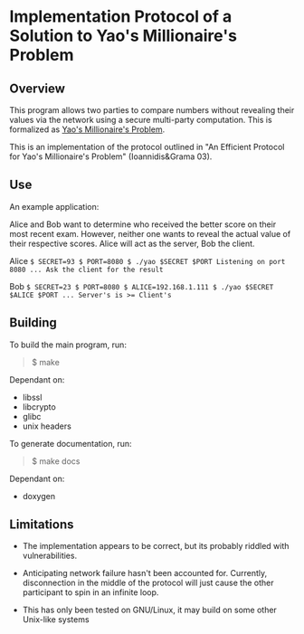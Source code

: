 Implementation Protocol of a Solution to Yao's Millionaire's Problem
====================================================================
Overview
--------
This program allows two parties to compare numbers without revealing their
values via the network using a secure multi-party computation. This is
formalized as [Yao's Millionaire's
Problem](https://en.wikipedia.org/wiki/Yao%27s_Millionaires%27_Problem).

This is an implementation of the protocol outlined in "An Efficient Protocol
for Yao's Millionaire's Problem" (Ioannidis&Grama 03).

Use
---
An example application:

Alice and Bob want to determine who received the better score on their most
recent exam. However, neither one wants to reveal the actual value of their
respective scores. Alice will act as the server, Bob the client.

Alice
`
$ SECRET=93
$ PORT=8080
$ ./yao $SECRET $PORT
Listening on port 8080
...
Ask the client for the result
`

Bob
`
$ SECRET=23
$ PORT=8080
$ ALICE=192.168.1.111
$ ./yao $SECRET $ALICE $PORT
...
Server's is >= Client's
`

Building
--------

To build the main program, run:
> $ make

Dependant on:
- libssl
- libcrypto
- glibc
- unix headers

To generate documentation, run:
> $ make docs

Dependant on:
- doxygen

Limitations
-----------

- The implementation appears to be correct, but its probably riddled with
vulnerabilities.

- Anticipating network failure hasn't been accounted for. Currently,
disconnection in the middle of the protocol will just cause the other
participant to spin in an infinite loop.

- This has only been tested on GNU/Linux, it may build on some other Unix-like
  systems
